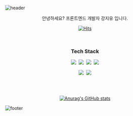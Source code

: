![header](https://capsule-render.vercel.app/api?type=waving&color=7F7FD5&text=Hi%20there✨&height=200&fontSize=90&fontColor=ffffff)

<div align="center">

안녕하세요?
프론트엔드 개발자 강지유 입니다.

[![Hits](https://hits.seeyoufarm.com/api/count/incr/badge.svg?url=https%3A%2F%2Fgithub.com%2Fsyg0629&count_bg=%235262EF&title_bg=%235E5D5D&icon=&icon_color=%23E7E7E7&title=hits&edge_flat=false)](https://hits.seeyoufarm.com)

<br/>

### Tech Stack
<p><img src="https://img.shields.io/badge/JavaScript-gray?style=flat&logo=JavaScript&logoColor=F7DF1E"/>&nbsp;&nbsp;<img src="https://img.shields.io/badge/React-white?style=flat&logo=React&logoColor=61DAFB"/>&nbsp;&nbsp;<img src="https://img.shields.io/badge/TypeScript-3178C6?style=flat&logo=TypeScript&logoColor=white"/>&nbsp;&nbsp;<img src="https://img.shields.io/badge/Next.js-000000?style=flat&logo=Next.js&logoColor=white"/></p>

<p><img src="https://img.shields.io/badge/-C%23-%23239120?style=flat&logo=Csharp&logoColor=white"/>&nbsp;&nbsp;<img src="https://img.shields.io/badge/MSSQL-CC2927?style=flat&logo=microsoftsqlserver&logoColor=white"/></p>
<br/>
<br/>

[![Anurag's GitHub stats](https://github-readme-stats.vercel.app/api?username=syg0629&show_icons=true&theme=tokyonight)](https://github.com/anuraghazra/github-readme-stats)

</div>

![footer](https://capsule-render.vercel.app/api?section=footer&type=waving&color=7F7FD5)
